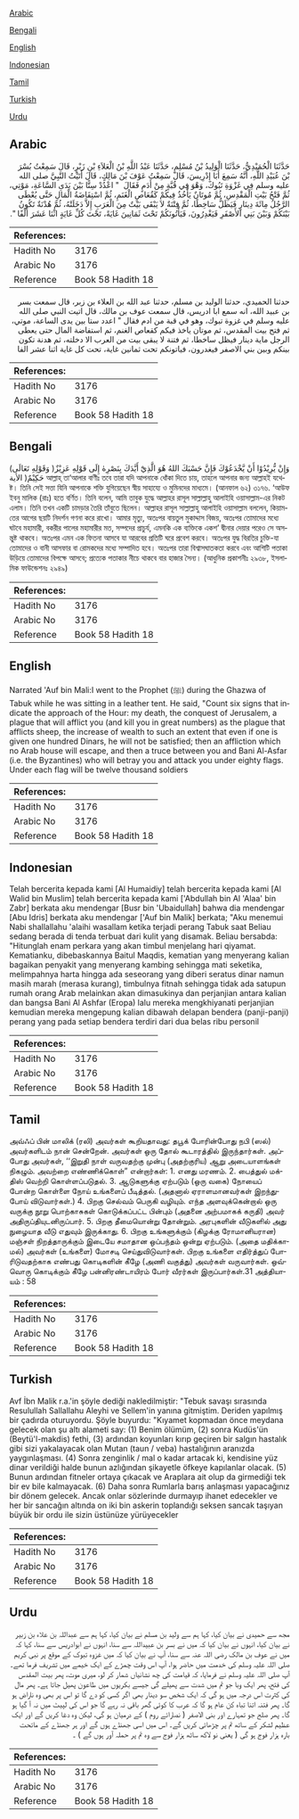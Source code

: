 [Arabic](#arabic)

[Bengali](#bengali)

[English](#english)

[Indonesian](#indonesian)

[Tamil](#tamil)

[Turkish](#turkish)

[Urdu](#urdu)

## Arabic


<div dir="rtl" lang="ar" style={{fontSize:'larger',backgroundColor:'#f8f9fa',padding:20}}>
حَدَّثَنَا الْحُمَيْدِيُّ، حَدَّثَنَا الْوَلِيدُ بْنُ مُسْلِمٍ، حَدَّثَنَا عَبْدُ اللَّهِ بْنُ الْعَلاَءِ بْنِ زَبْرٍ، قَالَ سَمِعْتُ بُسْرَ بْنَ عُبَيْدِ اللَّهِ، أَنَّهُ سَمِعَ أَبَا إِدْرِيسَ، قَالَ سَمِعْتُ عَوْفَ بْنَ مَالِكٍ، قَالَ أَتَيْتُ النَّبِيَّ صلى الله عليه وسلم فِي غَزْوَةِ تَبُوكَ، وَهْوَ فِي قُبَّةٍ مِنْ أَدَمٍ فَقَالَ ‏ "‏ اعْدُدْ سِتًّا بَيْنَ يَدَىِ السَّاعَةِ، مَوْتِي، ثُمَّ فَتْحُ بَيْتِ الْمَقْدِسِ، ثُمَّ مُوتَانٌ يَأْخُذُ فِيكُمْ كَقُعَاصِ الْغَنَمِ، ثُمَّ اسْتِفَاضَةُ الْمَالِ حَتَّى يُعْطَى الرَّجُلُ مِائَةَ دِينَارٍ فَيَظَلُّ سَاخِطًا، ثُمَّ فِتْنَةٌ لاَ يَبْقَى بَيْتٌ مِنَ الْعَرَبِ إِلاَّ دَخَلَتْهُ، ثُمَّ هُدْنَةٌ تَكُونُ بَيْنَكُمْ وَبَيْنَ بَنِي الأَصْفَرِ فَيَغْدِرُونَ، فَيَأْتُونَكُمْ تَحْتَ ثَمَانِينَ غَايَةً، تَحْتَ كُلِّ غَايَةٍ اثْنَا عَشَرَ أَلْفًا ‏"‏‏.‏
</div>
<div style={{backgroundColor:'#f8f9fa',padding:20, marginBottom: 10}}><table> <thead> <tr> <th>References:</th> <th></th> </tr> </thead> <tbody><tr><td>Hadith No</td><td>3176</td></tr><tr><td>Arabic No</td><td>3176</td></tr><tr><td>Reference</td><td>Book 58 Hadith 18</td></tr></tbody></table></div>


<div dir="rtl" lang="ar" style={{fontSize:'larger',backgroundColor:'#f8f9fa',padding:20}}>
حدثنا الحميدي، حدثنا الوليد بن مسلم، حدثنا عبد الله بن العلاء بن زبر، قال سمعت بسر بن عبيد الله، انه سمع ابا ادريس، قال سمعت عوف بن مالك، قال اتيت النبي صلى الله عليه وسلم في غزوة تبوك، وهو في قبة من ادم فقال " اعدد ستا بين يدى الساعة، موتي، ثم فتح بيت المقدس، ثم موتان ياخذ فيكم كقعاص الغنم، ثم استفاضة المال حتى يعطى الرجل ماية دينار فيظل ساخطا، ثم فتنة لا يبقى بيت من العرب الا دخلته، ثم هدنة تكون بينكم وبين بني الاصفر فيغدرون، فياتونكم تحت ثمانين غاية، تحت كل غاية اثنا عشر الفا
</div>
<div style={{backgroundColor:'#f8f9fa',padding:20, marginBottom: 10}}><table> <thead> <tr> <th>References:</th> <th></th> </tr> </thead> <tbody><tr><td>Hadith No</td><td>3176</td></tr><tr><td>Arabic No</td><td>3176</td></tr><tr><td>Reference</td><td>Book 58 Hadith 18</td></tr></tbody></table></div>

## Bengali


<div dir="ltr" lang="bn" style={{fontSize:'larger',backgroundColor:'#f8f9fa',padding:20}}>
(وَقَوْلِهِ تَعَالَى )وَإِنْ يُّرِيْدُوْا أَنْ يَّخْدَعُوْكَ فَإِنَّ حَسْبَكَ اللهُ هُوَ الَّذِيْٓ أَيَّدَكَ بِنَصْرِهٰ إِلَى قَوْلِهِ عَزِيْزٌ حَكِيْمٌ( الأية আল্লাহ্ তা‘আলার বাণীঃ তবে তারা যদি আপনাকে ধোঁকা দিতে চায়, তাহলে আপনার জন্য আল্লাহই যথেষ্ট। তিনি সেই সত্তা যিনি আপনাকে শক্তি যুগিয়েছেন স্বীয় সাহায্যে ও মুমিনদের মাধ্যমে। (আনফাল ৬২) ৩১৭৬. ‘আউফ ইবনু মালিক (রাঃ) হতে বর্ণিত। তিনি বলেন, আমি তাবুক যুদ্ধে আল্লাহর রাসূল সাল্লাল্লাহু আলাইহি ওয়াসাল্লাম-এর নিকট এলাম। তিনি তখন একটি চামড়ার তৈরি তাঁবুতে ছিলেন। আল্লাহর রাসূল সাল্লাল্লাহু আলাইহি ওয়াসাল্লাম বললেন, কিয়ামতের আগের ছয়টি নিদর্শন গণনা করে রাখো। আমার মৃত্যু, অতঃপর বায়তুল মুকাদ্দাস বিজয়, অতঃপর তোমাদের মধ্যে ঘটবে মহামারী, বকরীর পালের মহামারীর মত, সম্পদের প্রাচুর্য, এমনকি এক ব্যক্তিকে একশ’ দ্বীনার দেয়ার পরেও সে অসন্তুষ্ট থাকবে। অতঃপর এমন এক ফিতনা আসবে যা আরবের প্রতিটি ঘরে প্রবেশ করবে। অতঃপর যুদ্ধ বিরতির চুক্তি-যা তোমাদের ও বানী আসফার বা রোমকদের মধ্যে সম্পাদিত হবে। অতঃপর তারা বিশ্বাসঘাতকতা করবে এবং আশিটি পতাকা উড়িয়ে তোমাদের বিপক্ষে আসবে; প্রত্যেক পতাকার নীচে থাকবে বার হাজার সৈন্য। (আধুনিক প্রকাশনীঃ ২৯৩৮, ইসলামিক ফাউন্ডেশনঃ ২৯৪৯)
</div>
<div style={{backgroundColor:'#f8f9fa',padding:20, marginBottom: 10}}><table> <thead> <tr> <th>References:</th> <th></th> </tr> </thead> <tbody><tr><td>Hadith No</td><td>3176</td></tr><tr><td>Arabic No</td><td>3176</td></tr><tr><td>Reference</td><td>Book 58 Hadith 18</td></tr></tbody></table></div>

## English


<div dir="ltr" lang="en" style={{fontSize:'larger',backgroundColor:'#f8f9fa',padding:20}}>
Narrated 'Auf bin Mali:I went to the Prophet (ﷺ) during the Ghazwa of Tabuk while he was sitting in a leather tent. He said, "Count six signs that indicate the approach of the Hour: my death, the conquest of Jerusalem, a plague that will afflict you (and kill you in great numbers) as the plague that afflicts sheep, the increase of wealth to such an extent that even if one is given one hundred Dinars, he will not be satisfied; then an affliction which no Arab house will escape, and then a truce between you and Bani Al-Asfar (i.e. the Byzantines) who will betray you and attack you under eighty flags. Under each flag will be twelve thousand soldiers
</div>
<div style={{backgroundColor:'#f8f9fa',padding:20, marginBottom: 10}}><table> <thead> <tr> <th>References:</th> <th></th> </tr> </thead> <tbody><tr><td>Hadith No</td><td>3176</td></tr><tr><td>Arabic No</td><td>3176</td></tr><tr><td>Reference</td><td>Book 58 Hadith 18</td></tr></tbody></table></div>

## Indonesian


<div dir="ltr" lang="id" style={{fontSize:'larger',backgroundColor:'#f8f9fa',padding:20}}>
Telah bercerita kepada kami [Al Humaidiy] telah bercerita kepada kami [Al Walid bin Muslim] telah bercerita kepada kami ['Abdullah bin Al 'Alaa' bin Zabr] berkata aku mendengar [Busr bin 'Ubaidullah] bahwa dia mendengar [Abu Idris] berkata aku mendengar ['Auf bin Malik] berkata; "Aku menemui Nabi shallallahu 'alaihi wasallam ketika terjadi perang Tabuk saat Beliau sedang berada di tenda terbuat dari kulit yang disamak. Beliau bersabda: "Hitunglah enam perkara yang akan timbul menjelang hari qiyamat. Kematianku, dibebaskannya Baitul Maqdis, kematian yang menyerang kalian bagaikan penyakit yang menyerang kambing sehingga mati seketika, melimpahnya harta hingga ada seseorang yang diberi seratus dinar namun masih marah (merasa kurang), timbulnya fitnah sehingga tidak ada satupun rumah orang Arab melainkan akan dimasukinya dan perjanjian antara kalian dan bangsa Bani Al Ashfar (Eropa) lalu mereka mengkhiyanati perjanjian kemudian mereka mengepung kalian dibawah delapan bendera (panji-panji) perang yang pada setiap bendera terdiri dari dua belas ribu personil
</div>
<div style={{backgroundColor:'#f8f9fa',padding:20, marginBottom: 10}}><table> <thead> <tr> <th>References:</th> <th></th> </tr> </thead> <tbody><tr><td>Hadith No</td><td>3176</td></tr><tr><td>Arabic No</td><td>3176</td></tr><tr><td>Reference</td><td>Book 58 Hadith 18</td></tr></tbody></table></div>

## Tamil


<div dir="ltr" lang="ta" style={{fontSize:'larger',backgroundColor:'#f8f9fa',padding:20}}>
அவ்ஃப் பின் மாலிக் (ரலி) அவர்கள் கூறியதாவது: தபூக் போரின்போது நபி (ஸல்) அவர்களிடம் நான் சென்றேன். அவர்கள் ஒரு தோல் கூடாரத்தில் இருந்தார்கள். அப்போது அவர்கள், ‘‘இறுதி நாள் வருவதற்கு முன்பு (அதற்குரிய) ஆறு அடையாளங்கள் நிகழும். அவற்றை எண்ணிக்கொள்” என்றார்கள்: 1. எனது மரணம். 2. பைத்துல் மக்திஸ் வெற்றி கொள்ளப்படுதல். 3. ஆடுகளுக்கு ஏற்படும் (ஒரு வகை) நோயைப் போன்ற கொள்ளை நோய் உங்களைப் பீடித்தல். (அதனால் ஏராளமானவர்கள் இறந்துபோய் விடுவார்கள்.) 4. பிறகு செல்வம் பெருகி வழியும். எந்த அளவுக்கென்றால் ஒரு வருக்கு நூறு பொற்காசுகள் கொடுக்கப்பட்ட பின்பும் (அதனை அற்பமாகக் கருதி) அவர் அதிருப்தியுடனிருப்பார். 5. பிறகு தீமையொன்று தோன்றும். அரபுகளின் வீடுகளில் அது நுழையாத வீடு எதுவும் இருக்காது. 6. பிறகு உங்களுக்கும் (கிழக்கு ரோமானியரான) மஞ்சள் நிறத்தாருக்கும் இடையே சமாதான ஒப்பந்தம் ஒன்று ஏற்படும். (அதை மதிக்காமல்) அவர்கள் (உங்களை) மோசடி செய்துவிடுவார்கள். பிறகு உங்களை எதிர்த்துப் போரிடுவதற்காக எண்பது கொடிகளின் கீழே (அணி வகுத்து) அவர்கள் வருவார்கள். ஒவ்வொரு கொடிக்கும் கீழே பன்னிரண்டாயிரம் போர் வீரர்கள் இருப்பார்கள்.31 அத்தியாயம் : 58
</div>
<div style={{backgroundColor:'#f8f9fa',padding:20, marginBottom: 10}}><table> <thead> <tr> <th>References:</th> <th></th> </tr> </thead> <tbody><tr><td>Hadith No</td><td>3176</td></tr><tr><td>Arabic No</td><td>3176</td></tr><tr><td>Reference</td><td>Book 58 Hadith 18</td></tr></tbody></table></div>

## Turkish


<div dir="ltr" lang="tr" style={{fontSize:'larger',backgroundColor:'#f8f9fa',padding:20}}>
Avf İbn Malik r.a.'in şöyle dediği nakledilmiştir: "Tebuk savaşı sırasında Resulullah Sallallahu Aleyhi ve Sellem'in yanına gitmiştim. Deriden yapılmış bir çadırda oturuyordu. Şöyle buyurdu: "Kıyamet kopmadan önce meydana gelecek olan şu altı alameti say: (1) Benim ölümüm, (2) sonra Kudüs'ün (Beytü'l-makdis) fethi, (3) ardından koyunları kırıp geçiren bir salgın hastalık gibi sizi yakalayacak olan Mutan (taun / veba) hastalığının aranızda yaygınlaşması. (4) Sonra zenginlik / mal o kadar artacak ki, kendisine yüz dinar verildiği halde bunun azlığından şikayetle öfkeye kapılanlar olacak. (5) Bunun ardından fitneler ortaya çıkacak ve Araplara ait olup da girmediği tek bir ev bile kalmayacak. (6) Daha sonra Rumlarla barış anlaşması yapacağınız bir dönem gelecek. Ancak onlar sözlerinde durmayıp ihanet edecekler ve her bir sancağın altında on iki bin askerin toplandığı seksen sancak taşıyan büyük bir ordu ile sizin üstünüze yürüyecekler
</div>
<div style={{backgroundColor:'#f8f9fa',padding:20, marginBottom: 10}}><table> <thead> <tr> <th>References:</th> <th></th> </tr> </thead> <tbody><tr><td>Hadith No</td><td>3176</td></tr><tr><td>Arabic No</td><td>3176</td></tr><tr><td>Reference</td><td>Book 58 Hadith 18</td></tr></tbody></table></div>

## Urdu


<div dir="rtl" lang="ur" style={{fontSize:'larger',backgroundColor:'#f8f9fa',padding:20}}>
مجھ سے حمیدی نے بیان کیا، کہا ہم سے ولید بن مسلم نے بیان کیا، کہا ہم سے عبداللہ بن علاء بن زبیر نے بیان کیا، انہوں نے بیان کیا کہ میں نے بسر بن عبیداللہ سے سنا، انہوں نے ابوادریس سے سنا، کہا کہ میں نے عوف بن مالک رضی اللہ عنہ سے سنا، آپ نے بیان کیا کہ میں غزوہ تبوک کے موقع پر نبی کریم صلی اللہ علیہ وسلم کی خدمت میں حاضر ہوا، آپ اس وقت چمڑے کے ایک خیمے میں تشریف فرما تھے۔ آپ صلی اللہ علیہ وسلم نے فرمایا، کہ قیامت کی چھ نشانیاں شمار کر لو، میری موت، پھر بیت المقدس کی فتح، پھر ایک وبا جو تم میں شدت سے پھیلے گی جیسے بکریوں میں طاعون پھیل جاتا ہے۔ پھر مال کی کثرت اس درجہ میں ہو گی کہ ایک شخص سو دینار بھی اگر کسی کو دے گا تو اس پر بھی وہ ناراض ہو گا۔ پھر فتنہ اتنا تباہ کن عام ہو گا کہ عرب کا کوئی گھر باقی نہ رہے گا جو اس کی لپیٹ میں نہ آ گیا ہو گا۔ پھر صلح جو تمہارے اور بنی الاصفر ( نصارائے روم ) کے درمیان ہو گی، لیکن وہ دغا کریں گے اور ایک عظیم لشکر کے ساتھ تم پر چڑھائی کریں گے۔ اس میں اسی جھنڈے ہوں گے اور ہر جھنڈے کے ماتحت بارہ ہزار فوج ہو گی ( یعنی نو لاکھ ساٹھ ہزار فوج سے وہ تم پر حملہ آور ہوں گے ) ۔
</div>
<div style={{backgroundColor:'#f8f9fa',padding:20, marginBottom: 10}}><table> <thead> <tr> <th>References:</th> <th></th> </tr> </thead> <tbody><tr><td>Hadith No</td><td>3176</td></tr><tr><td>Arabic No</td><td>3176</td></tr><tr><td>Reference</td><td>Book 58 Hadith 18</td></tr></tbody></table></div>